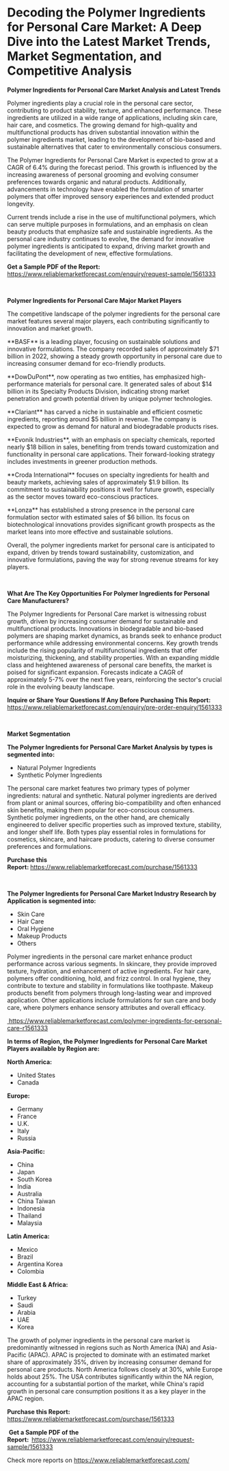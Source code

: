 <p><h1>Decoding the Polymer Ingredients for Personal Care Market: A Deep Dive into the Latest Market Trends, Market Segmentation, and Competitive Analysis</h1></p><p><strong>Polymer Ingredients for Personal Care Market Analysis and Latest Trends</strong></p>
<p><p>Polymer ingredients play a crucial role in the personal care sector, contributing to product stability, texture, and enhanced performance. These ingredients are utilized in a wide range of applications, including skin care, hair care, and cosmetics. The growing demand for high-quality and multifunctional products has driven substantial innovation within the polymer ingredients market, leading to the development of bio-based and sustainable alternatives that cater to environmentally conscious consumers.</p><p>The Polymer Ingredients for Personal Care Market is expected to grow at a CAGR of 6.4% during the forecast period. This growth is influenced by the increasing awareness of personal grooming and evolving consumer preferences towards organic and natural products. Additionally, advancements in technology have enabled the formulation of smarter polymers that offer improved sensory experiences and extended product longevity. </p><p>Current trends include a rise in the use of multifunctional polymers, which can serve multiple purposes in formulations, and an emphasis on clean beauty products that emphasize safe and sustainable ingredients. As the personal care industry continues to evolve, the demand for innovative polymer ingredients is anticipated to expand, driving market growth and facilitating the development of new, effective formulations.</p></p>
<p><strong>Get a Sample PDF of the Report:&nbsp;</strong> <a href="https://www.reliablemarketforecast.com/enquiry/request-sample/1561333?utm_campaign=3321&utm_medium=2&utm_source=Github&utm_content=ia&utm_term=02042025&utm_id=polymer-ingredients-for-personal-care">https://www.reliablemarketforecast.com/enquiry/request-sample/1561333</a></p>
<p>&nbsp;</p>
<p><strong>Polymer Ingredients for Personal Care Major Market Players</strong></p>
<p><p>The competitive landscape of the polymer ingredients for the personal care market features several major players, each contributing significantly to innovation and market growth.</p><p>**BASF** is a leading player, focusing on sustainable solutions and innovative formulations. The company recorded sales of approximately $71 billion in 2022, showing a steady growth opportunity in personal care due to increasing consumer demand for eco-friendly products.</p><p>**DowDuPont**, now operating as two entities, has emphasized high-performance materials for personal care. It generated sales of about $14 billion in its Specialty Products Division, indicating strong market penetration and growth potential driven by unique polymer technologies.</p><p>**Clariant** has carved a niche in sustainable and efficient cosmetic ingredients, reporting around $5 billion in revenue. The company is expected to grow as demand for natural and biodegradable products rises.</p><p>**Evonik Industries**, with an emphasis on specialty chemicals, reported nearly $18 billion in sales, benefiting from trends toward customization and functionality in personal care applications. Their forward-looking strategy includes investments in greener production methods.</p><p>**Croda International** focuses on specialty ingredients for health and beauty markets, achieving sales of approximately $1.9 billion. Its commitment to sustainability positions it well for future growth, especially as the sector moves toward eco-conscious practices.</p><p>**Lonza** has established a strong presence in the personal care formulation sector with estimated sales of $6 billion. Its focus on biotechnological innovations provides significant growth prospects as the market leans into more effective and sustainable solutions.</p><p>Overall, the polymer ingredients market for personal care is anticipated to expand, driven by trends toward sustainability, customization, and innovative formulations, paving the way for strong revenue streams for key players.</p></p>
<p>&nbsp;</p>
<p><strong>What Are The Key Opportunities For Polymer Ingredients for Personal Care Manufacturers?</strong></p>
<p><p>The Polymer Ingredients for Personal Care market is witnessing robust growth, driven by increasing consumer demand for sustainable and multifunctional products. Innovations in biodegradable and bio-based polymers are shaping market dynamics, as brands seek to enhance product performance while addressing environmental concerns. Key growth trends include the rising popularity of multifunctional ingredients that offer moisturizing, thickening, and stability properties. With an expanding middle class and heightened awareness of personal care benefits, the market is poised for significant expansion. Forecasts indicate a CAGR of approximately 5-7% over the next five years, reinforcing the sector's crucial role in the evolving beauty landscape.</p></p>
<p><strong>Inquire or Share Your Questions If Any Before Purchasing This Report:</strong> <a href="https://www.reliablemarketforecast.com/enquiry/pre-order-enquiry/1561333?utm_campaign=3321&utm_medium=2&utm_source=Github&utm_content=ia&utm_term=02042025&utm_id=polymer-ingredients-for-personal-care">https://www.reliablemarketforecast.com/enquiry/pre-order-enquiry/1561333</a></p>
<p>&nbsp;</p>
<p><strong>Market Segmentation</strong></p>
<p><strong>The Polymer Ingredients for Personal Care Market Analysis by types is segmented into:</strong></p>
<p><ul><li>Natural Polymer Ingredients</li><li>Synthetic Polymer Ingredients</li></ul></p>
<p><p>The personal care market features two primary types of polymer ingredients: natural and synthetic. Natural polymer ingredients are derived from plant or animal sources, offering bio-compatibility and often enhanced skin benefits, making them popular for eco-conscious consumers. Synthetic polymer ingredients, on the other hand, are chemically engineered to deliver specific properties such as improved texture, stability, and longer shelf life. Both types play essential roles in formulations for cosmetics, skincare, and haircare products, catering to diverse consumer preferences and formulations.</p></p>
<p><strong>Purchase this Report:&nbsp;</strong><a href="https://www.reliablemarketforecast.com/purchase/1561333?utm_campaign=3321&utm_medium=2&utm_source=Github&utm_content=ia&utm_term=02042025&utm_id=polymer-ingredients-for-personal-care">https://www.reliablemarketforecast.com/purchase/1561333</a></p>
<p>&nbsp;</p>
<p><strong>The Polymer Ingredients for Personal Care Market Industry Research by Application is segmented into:</strong></p>
<p><ul><li>Skin Care</li><li>Hair Care</li><li>Oral Hygiene</li><li>Makeup Products</li><li>Others</li></ul></p>
<p><p>Polymer ingredients in the personal care market enhance product performance across various segments. In skincare, they provide improved texture, hydration, and enhancement of active ingredients. For hair care, polymers offer conditioning, hold, and frizz control. In oral hygiene, they contribute to texture and stability in formulations like toothpaste. Makeup products benefit from polymers through long-lasting wear and improved application. Other applications include formulations for sun care and body care, where polymers enhance sensory attributes and overall efficacy.</p></p>
<p><a href="https://www.reliablemarketforecast.com/polymer-ingredients-for-personal-care-r1561333?utm_campaign=3321&utm_medium=2&utm_source=Github&utm_content=ia&utm_term=02042025&utm_id=polymer-ingredients-for-personal-care">&nbsp;https://www.reliablemarketforecast.com/polymer-ingredients-for-personal-care-r1561333</a></p>
<p><strong>In terms of Region, the Polymer Ingredients for Personal Care Market Players available by Region are:</strong></p>
<p>
    <p> <strong> North America: </strong>
        <ul>
            <li>United States</li>
            <li>Canada</li>
        </ul>
        </p> 
    <p> <strong> Europe: </strong>
        <ul>
            <li>Germany</li>
            <li>France</li>
            <li>U.K.</li>
            <li>Italy</li>
            <li>Russia</li>
        </ul>
        </p> 
    <p> <strong> Asia-Pacific: </strong>
        <ul>
            <li>China</li>
            <li>Japan</li>
            <li>South Korea</li>
            <li>India</li>
            <li>Australia</li>
            <li>China Taiwan</li>
            <li>Indonesia</li>
            <li>Thailand</li>
            <li>Malaysia</li>
        </ul>
        </p> 
    <p> <strong> Latin America: </strong>
        <ul>
            <li>Mexico</li>
            <li>Brazil</li>
            <li>Argentina Korea</li>
            <li>Colombia</li>
        </ul>
        </p> 
    <p> <strong> Middle East & Africa: </strong>
        <ul>
            <li>Turkey</li>
            <li>Saudi</li>
            <li>Arabia</li>
            <li>UAE</li>
            <li>Korea</li>
        </ul>
    </p>
    </p>
<p><p>The growth of polymer ingredients in the personal care market is predominantly witnessed in regions such as North America (NA) and Asia-Pacific (APAC). APAC is projected to dominate with an estimated market share of approximately 35%, driven by increasing consumer demand for personal care products. North America follows closely at 30%, while Europe holds about 25%. The USA contributes significantly within the NA region, accounting for a substantial portion of the market, while China's rapid growth in personal care consumption positions it as a key player in the APAC region.</p></p>
<p><strong>Purchase this Report: </strong><a href="https://www.reliablemarketforecast.com/purchase/1561333?utm_campaign=3321&utm_medium=2&utm_source=Github&utm_content=ia&utm_term=02042025&utm_id=polymer-ingredients-for-personal-care">https://www.reliablemarketforecast.com/purchase/1561333</a></p>
<p>&nbsp;<strong>Get a Sample PDF of the Report:&nbsp;&nbsp;</strong><a href="https://www.reliablemarketforecast.com/enquiry/request-sample/1561333?utm_campaign=3321&utm_medium=2&utm_source=Github&utm_content=ia&utm_term=02042025&utm_id=polymer-ingredients-for-personal-care">https://www.reliablemarketforecast.com/enquiry/request-sample/1561333</a></p>
<p><strong></strong></p>
<p>Check more reports on <a href="https://www.reliablemarketforecast.com/?utm_campaign=3321&utm_medium=2&utm_source=Github&utm_content=ia&utm_term=02042025&utm_id=polymer-ingredients-for-personal-care">https://www.reliablemarketforecast.com/</a></p>